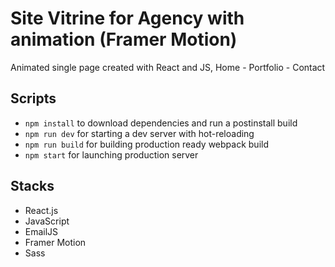 # Site Vitrine for Agency with animation  (Framer Motion)

Animated single page created with React and JS, 
Home - Portfolio - Contact 

## Scripts

- `npm install` to download dependencies and run a postinstall build
- `npm run dev` for starting a dev server with hot-reloading
- `npm run build` for building production ready webpack build
- `npm start` for launching production server

## Stacks

- React.js
- JavaScript
- EmailJS
- Framer Motion
- Sass

